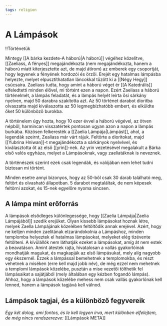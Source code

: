 ```yaml
---
tags: religion
---
```

# A Lámpások

!!Történetük

Mintegy  [[A bárka kezdete-A háború|A háború]]  végéhez közelítve, [[Zaeliass, A fényes]] megajándékozta (nem megajándékozta, hanem a háború miatt kiterjesztette azt, de majd átírom) az emberek egy csoportját, hogy legyenek a fényének hordozói és örzői.  Erejét egy hatalmas lámpásba helyezte, melyet elpusztíthatatlan láncokkal tűzött ki a [[Négy Hegy]] csúcsaira. Zaeliass tudta, hogy amint a háború véget ér [[A Katedrális]] elfeledtetti minden élővel, mi történt ezen a napon. Ezért Zaeliass a háború történelmét, a lámpás feladatát, és a lámpás helyét leírta ősi sárkány nyelven, majd 50 darabra szakította azt. Az 50 történet darabot dioritba olvaszatta majd kiválaszotta az 50 legmegbízhatóbb embert,  és elküldte őket 50 különböző burokba. 

A történelem úgy hozta, hogy 10 ezer évvel a háború végével, az ötven népből, harmincan visszatértek pontosan ugyan azon a napon a lámpás burkába. Közösen felkeresték a [[Zaelia Lámpája|Lámpást]], ahol, a legendák szeirnt, Zealiass már várt rájuk. Feltörte a dioritokat, majd [[Yubrina Hniwan]]-t megajándékozta a sárkányok nyelvével, és kiválasztotta őt az első [[yrin]]-nek.  Az yrin vezetésével megalakult a Bárka első valós egyháza, melyet a Lámpásoknak, vagy zaeliatáknak is neveznek. 

A történészek szerint ezek csak legendák, és valójában nem lehet tudni biztosan mi történt. 

Minden esetre annyi bizonyos, hogy az 50-ből csak 30 darab található meg, feltört és olvasható állapotban. 5 darabot megtaláltak, de nem képesek feltörni azokat, és 15-nek egyelőre nyoma sincsen. 

## A lámpa mint erőforrás

A lámpások elsődleges különlegessége, hogy [[Zaelia Lámpája|Zaelia Lámpájából]] szedik erejüket. Olyan kissebb lámpásokat hoznak létre, melyek Zaella Lámpájának közelében feltöltődik annak erejével. Azért, hogy ne kelljen minden zaelitának elzarándokolnia a Lámpáshoz, minden templomba helyeztek el hatalmas lámpásokat, melyeket elég tízévente feltölteni. A kívülállók nem láthatják ezeket a lámpásokat, amíg át nem estek a beavatáson. Amint átestek rajta, hivatalosan a vallás gyakorlóinak mondhatják magukat, és magkapják az első lámpásukat, mely alíg nagyobb egy ékszernél. Ezzek a lámpással bemehetnek a templomokba, és részt vehetnek a miséken (erre kell majd jobb név), de még ezzel nem mehetnek a templomi lámpások közelébe, pusztán a mise vezetői tölthetik fel lámpásaikat a sajátjából (mely általában egy kézben fogandó lámpás).  Ahhoz, hogy a lámpások közelébe mehess nem csak vallás gyakorlónak kell lenned, hanem a lámpások tagjává kell válnod.

## Lámpások tagjai, és a különböző fegyvereik

_Egy két dolog, ami fontos, és le kell legyen írva, mert különben elfelejtem, de még nincs rendszerezve:_ 
[[Lámpások META]]
